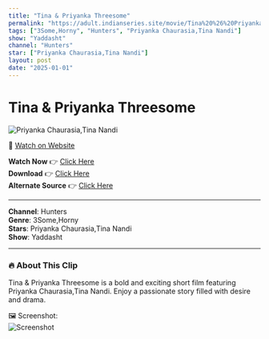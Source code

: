 ```yaml
---
title: "Tina & Priyanka Threesome"
permalink: "https://adult.indianseries.site/movie/Tina%20%26%20Priyanka%20Threesome"
tags: ["3Some,Horny", "Hunters", "Priyanka Chaurasia,Tina Nandi"]
show: "Yaddasht"
channel: "Hunters"
star: ["Priyanka Chaurasia,Tina Nandi"]
layout: post
date: "2025-01-01"
---
```


# Tina & Priyanka Threesome

![Priyanka Chaurasia,Tina Nandi](https://shorts.desisins.com/wp-content/uploads/2023/09/Tina-Priyanka-Threesome-Hunters-DesiSins.com_.jpg)

🔗 [Watch on Website](https://adult.indianseries.site/movie/Tina%20%26%20Priyanka%20Threesome)

**Watch Now** 👉 [Click Here](https://adult.indianseries.site/movie/Tina%20%26%20Priyanka%20Threesome)  
**Download** 👉 [Click Here](https://adult.indianseries.site/movie/Tina%20%26%20Priyanka%20Threesome)  
**Alternate Source** 👉 [Click Here](https://adult.indianseries.site/movie/Tina%20%26%20Priyanka%20Threesome)

---

**Channel**: Hunters  
**Genre**: 3Some,Horny  
**Stars**: Priyanka Chaurasia,Tina Nandi  
**Show**: Yaddasht

---

### 🔥 About This Clip

Tina & Priyanka Threesome is a bold and exciting short film featuring Priyanka Chaurasia,Tina Nandi. Enjoy a passionate story filled with desire and drama.
 
🖼️ Screenshot:  
![Screenshot](https://shorts.desisins.com/wp-content/uploads/2023/09/Tina-Priyanka-Threesome-Hunters-DesiSins.com_.jpg)
